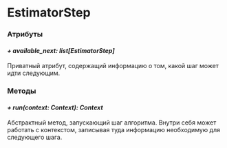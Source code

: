 # EstimatorStep



### Атрибуты

#### *+ available_next: list[EstimatorStep]*

Приватный атрибут, содержащий информацию о том, какой шаг может идти следующим.



### Методы

#### *+ run(context: Context): Context*

Абстрактный метод, запускающий шаг алгоритма. Внутри себя может работать с контекстом, записывая туда информацию необходимую для следующего шага.